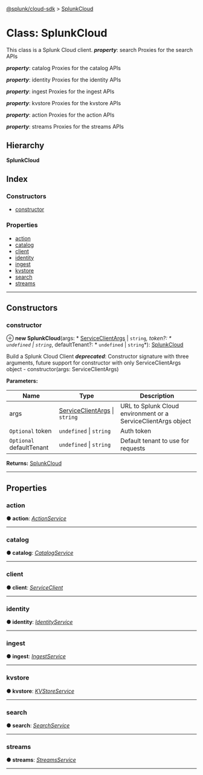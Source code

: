 [@splunk/cloud-sdk](../README.md) > [SplunkCloud](../classes/splunkcloud.md)

# Class: SplunkCloud

This class is a Splunk Cloud client.
*__property__*: search Proxies for the search APIs

*__property__*: catalog Proxies for the catalog APIs

*__property__*: identity Proxies for the identity APIs

*__property__*: ingest Proxies for the ingest APIs

*__property__*: kvstore Proxies for the kvstore APIs

*__property__*: action Proxies for the action APIs

*__property__*: streams Proxies for the streams APIs

## Hierarchy

**SplunkCloud**

## Index

### Constructors

* [constructor](splunkcloud.md#constructor)

### Properties

* [action](splunkcloud.md#action)
* [catalog](splunkcloud.md#catalog)
* [client](splunkcloud.md#client)
* [identity](splunkcloud.md#identity)
* [ingest](splunkcloud.md#ingest)
* [kvstore](splunkcloud.md#kvstore)
* [search](splunkcloud.md#search)
* [streams](splunkcloud.md#streams)

---

## Constructors

<a id="constructor"></a>

###  constructor

⊕ **new SplunkCloud**(args: * [ServiceClientArgs](../interfaces/serviceclientargs.md) &#124; `string`*, token?: * `undefined` &#124; `string`*, defaultTenant?: * `undefined` &#124; `string`*): [SplunkCloud](splunkcloud.md)

Build a Splunk Cloud Client
*__deprecated__*: Constructor signature with three arguments, future support for constructor with only ServiceClientArgs object - constructor(args: ServiceClientArgs)

**Parameters:**

| Name | Type | Description |
| ------ | ------ | ------ |
| args |  [ServiceClientArgs](../interfaces/serviceclientargs.md) &#124; `string`|  URL to Splunk Cloud environment or a ServiceClientArgs object |
| `Optional` token |  `undefined` &#124; `string`|  Auth token |
| `Optional` defaultTenant |  `undefined` &#124; `string`|  Default tenant to use for requests |

**Returns:** [SplunkCloud](splunkcloud.md)

___

## Properties

<a id="action"></a>

###  action

**● action**: *[ActionService](actionservice.md)*

___
<a id="catalog"></a>

###  catalog

**● catalog**: *[CatalogService](catalogservice.md)*

___
<a id="client"></a>

###  client

**● client**: *[ServiceClient](serviceclient.md)*

___
<a id="identity"></a>

###  identity

**● identity**: *[IdentityService](identityservice.md)*

___
<a id="ingest"></a>

###  ingest

**● ingest**: *[IngestService](ingestservice.md)*

___
<a id="kvstore"></a>

###  kvstore

**● kvstore**: *[KVStoreService](kvstoreservice.md)*

___
<a id="search"></a>

###  search

**● search**: *[SearchService](searchservice.md)*

___
<a id="streams"></a>

###  streams

**● streams**: *[StreamsService](streamsservice.md)*

___


